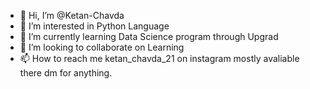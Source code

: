 - 👋 Hi, I’m @Ketan-Chavda
- 👀 I’m interested in Python Language 
- 🌱 I’m currently learning Data Science program through Upgrad
- 💞️ I’m looking to collaborate on Learning
- 📫 How to reach me ketan_chavda_21 on instagram mostly avaliable there dm for anything.
